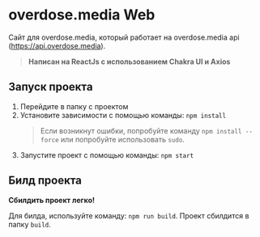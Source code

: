 # overdose.media Web

Сайт для overdose.media, который работает на overdose.media api (https://api.overdose.media).

> **Написан на ReactJs с использованием Chakra UI и Axios**

## Запуск проекта

1. Перейдите в папку с проектом
2. Установите зависимости с помощью команды: `npm install`
   > Если возникнут ошибки, попробуйте команду `npm install --force` или попробуйте использовать `sudo`.
3. Запустите проект с помощью команды: `npm start`

## Билд проекта

**Сбилдить проект легко!**

Для билда, используйте команду: `npm run build`. Проект сбилдится в папку `build`.
